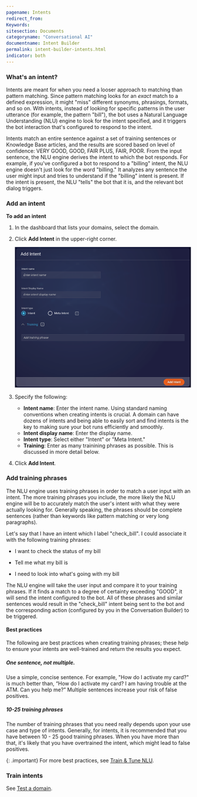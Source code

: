 ```yaml
---
pagename: Intents
redirect_from:
Keywords:
sitesection: Documents
categoryname: "Conversational AI"
documentname: Intent Builder
permalink: intent-builder-intents.html
indicator: both
---
```


### What's an intent?

Intents are meant for when you need a looser approach to matching than pattern matching. Since pattern matching looks for an *exact* match to a defined expression, it might "miss" different synonyms, phrasings, formats, and so on. With intents, instead of looking for specific patterns in the user utterance (for example, the pattern "bill"), the bot uses a Natural Language Understanding (NLU) engine to look for the intent specified, and it triggers the bot interaction that's configured to respond to the intent. 

Intents match an entire sentence against a set of training sentences or Knowledge Base articles, and the results are scored based on level of confidence: VERY GOOD, GOOD, FAIR PLUS, FAIR, POOR. From the input sentence, the NLU engine derives the intent to which the bot responds. For example, if you've configured a bot to respond to a "billing" intent, the NLU engine doesn't just look for the word "billing." It analyzes any sentence the user might input and tries to understand if the "billing" intent is present. If the intent is present, the NLU "tells" the bot that it is, and the relevant bot dialog triggers.

### Add an intent

**To add an intent**

1. In the dashboard that lists your domains, select the domain.
2. Click **Add Intent** in the upper-right corner.

    <img class="fancyimage" style="width:700px" src="img/ConvoBuilder/ib_addIntent.png">

3. Specify the following:

    * **Intent name**: Enter the intent name. Using standard naming conventions when creating intents is crucial. A domain can have dozens of intents and being able to easily sort and find intents is the key to making sure your bot runs efficiently and smoothly.
    * **Intent display name**: Enter the display name.
    * **Intent type**: Select either "Intent" or "Meta Intent."
    * **Training**: Enter as many trainining phrases as possible. This is discussed in more detail below.

6. Click **Add Intent**.

### Add training phrases

The NLU engine uses training phrases in order to match a user input with an intent. The more training phrases you include, the more likely the NLU engine will be to accurately match the user's intent with what they were actually looking for. Generally speaking, the phrases should be complete sentences (rather than keywords like pattern matching or very long paragraphs).

Let's say that I have an intent which I label "check_bill". I could associate it with the following training phrases:

* I want to check the status of my bill

* Tell me what my bill is

* I need to look into what's going with my bill

The NLU engine will take the user input and compare it to your training phrases. If it finds a match to a degree of certainty exceeding "GOOD", it will send the intent configured to the bot. All of these phrases and similar sentences would result in the "check_bill" intent being sent to the bot and the corresponding action (configured by you in the Conversation Builder) to be triggered.

#### Best practices

The following are best practices when creating training phrases; these help to ensure your intents are well-trained and return the results you expect.

##### One sentence, not multiple.
Use a simple, concise sentence. For example, "How do I activate my card?" is much better than, “How do I activate my card? I am having trouble at the ATM. Can you help me?” Multiple sentences increase your risk of false positives.

##### 10-25 training phrases
The number of training phrases that you need really depends upon your use case and type of intents. Generally, for intents, it is recommended that you have between 10 - 25 good training phrases. When you have more than that, it's likely that you have overtrained the intent, which might lead to false positives.

{: .important}
For more best practices, see [Train & Tune NLU](conversation-builder-best-practices-train-tune-nlu.html).

### Train intents

See [Test a domain](intent-builder-domains.html#test-a-domain).